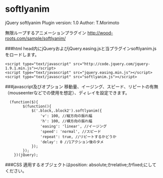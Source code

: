 softlyanim
==========

jQuery softlyanim Plugin
version: 1.0
Author: T.Morimoto

無限ループするアニメーションプラグイン
http://wood-roots.com/sample/softlyanim/

###html
head内にjQueryおよびjQuery.easing.jsと当プラグインsoftlyanim.jsをロードします。

```
<script type="text/javascript" src="http://code.jquery.com/jquery-1.9.1.min.js"></script>
<script type="text/javascript" src="jquery.easing.min.js"></script>
<script type="text/javascript" src="softlyanim.js"></script>
```

###javascript及びオプション
移動量、イージング、スピード、リピートの有無（mouseenterなどでの使用を想定）、ディレイを設定できます。

```
  (function($){
		$(function(){
			$('.block,.block2').softlyanim({
				'v': 100, //縦方向の振れ幅
				'h': 100, //横方向の振れ幅
				'easing': 'linear', //イージング
				'speed': 'normal', //スピード
				'repeat': true, //リピートするかどうか
				'delay': 0 //1アクション後のタメ
			});
		});
	})(jQuery);
```

###CSS
適用するオブジェクトはposition: absolute;かrelative;かfixed;にしてください。
